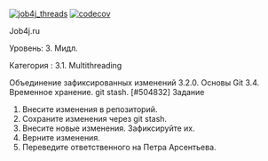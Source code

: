 [![job4j_threads](https://github.com/Dima-Stepanov/job4j_threads/actions/workflows/maven.yml/badge.svg)](https://github.com/Dima-Stepanov/job4j_threads/actions/workflows/maven.yml)
[![codecov](https://codecov.io/gh/Dima-Stepanov/job4j_threads/branch/master/graph/badge.svg?token=TY1ULGTTF7)](https://codecov.io/gh/Dima-Stepanov/job4j_threads)


Job4j.ru

Уровень: 3. Мидл.

Категория : 3.1. Multithreading

Объединение зафиксированных изменений
3.2.0. Основы Git
3.4. Временное хранение. git stash. [#504832]
Задание
1. Внесите изменения в репозиторий.
2. Сохраните изменения через git stash.
3. Внесите новые изменения. Зафиксируйте их.
4. Верните изменения.
5. Переведите ответственного на Петра Арсентьева.